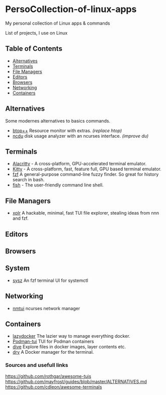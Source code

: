 # PersoCollection-of-linux-apps
My personal collection of Linux apps &amp; commands


List of projects, I use on Linux

## Table of Contents

- [Alternatives](#alternatives)
- [Terminals](#terminals)
- [File Managers](#filemamangers)
- [Editors](#editors)
- [Browsers](#browsers)
- [Networking](#networking)
- [Containers](#containers)


## <a name="alternatives"></a>Alternatives

Some modernes alternatives to basics commands.

- [btop++](https://github.com/aristocratos/btop) Resource monitor with extras. _(replace htop)_
- [ncdu](https://dev.yorhel.nl/ncdu) disk usage analyzer with an ncurses interface. _(improve du)_

## <a name="terminals"></a>Terminals

- [Alacritty](https://github.com/jwilm/alacritty) - A cross-platform, GPU-accelerated terminal emulator.
- [Kitty](https://github.com/kovidgoyal/kitty) - A cross-platform, fast, feature full, GPU based terminal emulator.
- [fzf](https://github.com/junegunn/fzf) A general-purpose command-line fuzzy finder. So great for history search in bash.
- [fish](https://github.com/fish-shell/fish-shell) - The user-friendly command line shell.

## <a name="filemanagers"></a>File Managers

- [xplr](https://github.com/sayanarijit/xplr) A hackable, minimal, fast TUI file explorer, stealing ideas from nnn and fzf.

## <a name="editors"></a>Editors


## <a name="browsers"></a>Browsers


## <a name="system"></a>System

- [sysz](https://github.com/joehillen/sysz) An fzf terminal UI for systemctl

## <a name="networking"></a>Networking

- [nmtui](https://developer.gnome.org/NetworkManager/stable/nmtui.html) ncurses network manager


## <a name="containers"></a>Containers

- [lazydocker](https://github.com/jesseduffield/lazydocker) The lazier way to manage everything docker.
- [Podman-tui](https://github.com/containers/podman-tui) TUI for Podman containers
- [dive](https://github.com/wagoodman/dive) Explore files in docker images, layer contents etc.
- [dry](https://github.com/moncho/dry) A Docker manager for the terminal.


### Sources and usefull links

https://github.com/rothgar/awesome-tuis<br>
https://github.com/mayfrost/guides/blob/master/ALTERNATIVES.md<br>
https://github.com/cdleon/awesome-terminals<br>

